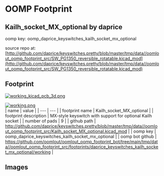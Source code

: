 # OOMP Footprint  
## Kailh_socket_MX_optional  by daprice  
  
oomp key: oomp_daprice_keyswitches_kailh_socket_mx_optional  
  
source repo at: [http://github.com/daprice/keyswitches.pretty/blob/master/tmp/data//oomlout_oomp_footprint_src/SW_PG1350_reversible_rotatable.kicad_mod](http://github.com/daprice/keyswitches.pretty/blob/master/tmp/data//oomlout_oomp_footprint_src/SW_PG1350_reversible_rotatable.kicad_mod)  
## Footprint  
  
[![working_kicad_pcb_3d.png](working_kicad_pcb_3d_600.png)](working_kicad_pcb_3d.png)  
  
[![working.png](working_600.png)](working.png)  
| name | value | 
| --- | --- | 
| footprint name | Kailh_socket_MX_optional | 
| footprint description | MX-style keyswitch with support for optional Kailh socket | 
| number of pads | 9 | 
| github path | http://github.com/daprice/keyswitches.pretty/blob/master/tmp/data//oomlout_oomp_footprint_src/Kailh_socket_MX_optional.kicad_mod | 
| oomp key | oomp_daprice_keyswitches_kailh_socket_mx_optional | 
| oomp bot github | https://github.com/oomlout/oomlout_oomp_footprint_bot/tree/main/tmp/data//oomlout_oomp_footprint_src/footprints/daprice_keyswitches_kailh_socket_mx_optional/working | 
## Images  

